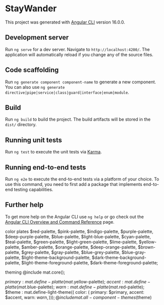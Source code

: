 # StayWander

This project was generated with [Angular CLI](https://github.com/angular/angular-cli) version 16.0.0.

## Development server

Run `ng serve` for a dev server. Navigate to `http://localhost:4200/`. The application will automatically reload if you change any of the source files.

## Code scaffolding

Run `ng generate component component-name` to generate a new component. You can also use `ng generate directive|pipe|service|class|guard|interface|enum|module`.

## Build

Run `ng build` to build the project. The build artifacts will be stored in the `dist/` directory.

## Running unit tests

Run `ng test` to execute the unit tests via [Karma](https://karma-runner.github.io).

## Running end-to-end tests

Run `ng e2e` to execute the end-to-end tests via a platform of your choice. To use this command, you need to first add a package that implements end-to-end testing capabilities.

## Further help

To get more help on the Angular CLI use `ng help` or go check out the [Angular CLI Overview and Command Reference](https://angular.io/cli) page.


color plates
$red-palette, $pink-palette, $indigo-palette,
  $purple-palette, $deep-purple-palette, $blue-palette, $light-blue-palette, $cyan-palette,
  $teal-palette, $green-palette, $light-green-palette, $lime-palette, $yellow-palette,
  $amber-palette, $orange-palette, $deep-orange-palette, $brown-palette, $grey-palette,
  $gray-palette, $blue-grey-palette, $blue-gray-palette, $light-theme-background-palette,
  $dark-theme-background-palette, $light-theme-foreground-palette, $dark-theme-foreground-palette;

  theming
  @include mat.core();

$primary :mat.define-platte(mat.$yellow-palette);
$accent :mat.define-platte(mat.$blue-palette);
$warn :mat.define-platte(mat.$red-palette);
$theme : mat.define-light-theme((
        color: (  primary: $primary,
            accent: $accent,
               warn: $warn,
             )
));
@include mat.all-component-themes($theme)

